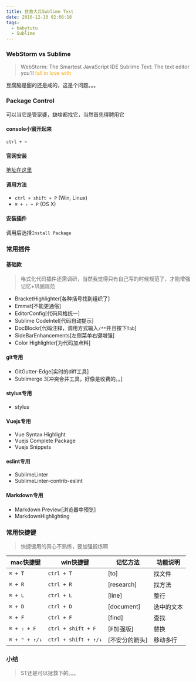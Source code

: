 ```yaml
---
title: 拯救大兵Sublime Text
date: 2016-12-10 02:06:18
tags:
  - babytutu
  - Sublime
---
```

### WebStorm vs Sublime

> WebStorm: The Smartest JavaScript IDE
> Sublime Text: The text editor you'll <span style="color: orange">fall in love with</span>

豆腐脑是甜的还是咸的，这是个问题。。。

<!--more-->

### Package Control

可以当它是管家婆，缺啥都找它，当然首先得聘用它

#### console小窗开起来
`ctrl + ~`

#### 官网安装
[地址在这里](https://packagecontrol.io/installation)

#### 调用方法
- `ctrl + shift + P` (Win, Linux)
- `⌘ + ⇧ + P` (OS X)

#### 安装插件
调用后选择`Install Package`

### 常用插件
#### 基础款
> 格式化代码插件还需调研，当然我觉得只有自己写的时候规范了，才能增强记忆+巩固规范

- BracketHighlighter[各种括号找到组织了]
- Emmet[不能更通俗]
- EditorConfig[代码风格统一]
- Sublime CodeIntel[代码自动提示]
- DocBlockr[代码注释，调用方式输入`/**`并且按下`Tab`]
- SideBarEnhancements[左侧菜单右键增强]
- Color Highlighter[为代码加点料]

#### git专用
- GitGutter-Edge[实时的diff工具]
- Sublimerge 3[冲突合并工具，好像是收费的。。]

#### stylus专用
- stylus

#### Vuejs专用
- Vue Syntax Highlight
- Vuejs Complete Package
- Vuejs Snippets

#### eslint专用
- SublimeLinter
- SublimeLinter-contrib-eslint

#### Markdown专用 
- Markdown Preview[浏览器中预览]
- MarkdownHighlighting

### 常用快捷键
> 快捷键用的真心不熟练，要加强锻炼啊

|mac快捷键|win快捷键|记忆方法|功能说明|
|---|---|---|---|
|`⌘ + T`|`ctrl + T`|[to]|找文件|
|`⌘ + R`|`ctrl + R`|[research]|找方法|
|`⌘ + L`|`ctrl + L`|[line]|整行|
|`⌘ + D`|`ctrl + D`|[document]|选中的文本|
|`⌘ + F`|`ctrl + F`|[find]|查找|
|`⌘ + ⇧ + F`|`ctrl + shift + F`|[F加强版]|替换|
|`⌘ + ⌃ + ↑/↓`|`ctrl + shift + ↑/↓`|[不安分的箭头]|移动多行|

### 小结
> ST还是可以拯救下的。。。
